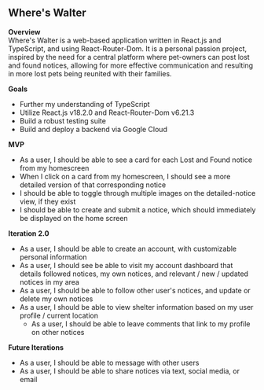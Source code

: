 ## Where's Walter

**Overview**
</br>Where's Walter is a web-based application written in React.js and TypeScript, and using React-Router-Dom. It is a personal passion project,
inspired by the need for a central platform where pet-owners can post lost and found notices, allowing for more effective communication and resulting in more
lost pets being reunited with their families.

**Goals**
- Further my understanding of TypeScript
- Utilize React.js v18.2.0 and React-Router-Dom v6.21.3
- Build a robust testing suite
- Build and deploy a backend via Google Cloud

**MVP**
- As a user, I should be able to see a card for each Lost and Found notice from my homescreen
- When I click on a card from my homescreen, I should see a more detailed version of that corresponding notice
- I should be able to toggle through multiple images on the detailed-notice view, if they exist
- I should be able to create and submit a notice, which should immediately be displayed on the home screen

**Iteration 2.0**
- As a user, I should be able to create an account, with customizable personal information
- As a user, I should see be able to visit my account dashboard that details followed notices, my own notices, and relevant / new / updated notices in my area
- As a user, I should be able to follow other user's notices, and update or delete my own notices
- As a user, I should be able to view shelter information based on my user profile / current location
  - As a user, I should be able to leave comments that link to my profile on other notices

**Future Iterations**
- As a user, I should be able to message with other users
- As a user, I should be able to share notices via text, social media, or email
